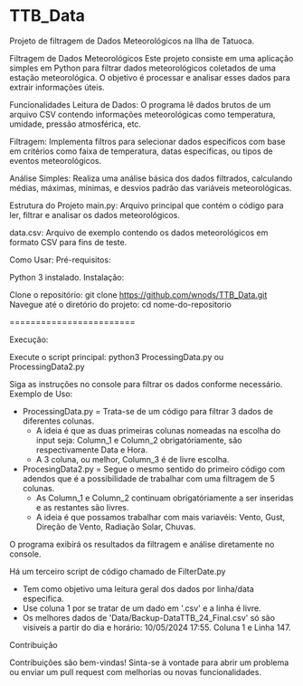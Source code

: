 # TTB_Data
Projeto de filtragem de Dados Meteorológicos na Ilha de Tatuoca. 

Filtragem de Dados Meteorológicos
Este projeto consiste em uma aplicação simples em Python para filtrar dados meteorológicos coletados de uma estação meteorológica. O objetivo é processar e analisar esses dados para extrair informações úteis.

Funcionalidades
Leitura de Dados: O programa lê dados brutos de um arquivo CSV contendo informações meteorológicas como temperatura, umidade, pressão atmosférica, etc.

Filtragem: Implementa filtros para selecionar dados específicos com base em critérios como faixa de temperatura, datas específicas, ou tipos de eventos meteorológicos.

Análise Simples: Realiza uma análise básica dos dados filtrados, calculando médias, máximas, mínimas, e desvios padrão das variáveis meteorológicas.

Estrutura do Projeto
main.py: Arquivo principal que contém o código para ler, filtrar e analisar os dados meteorológicos.

data.csv: Arquivo de exemplo contendo os dados meteorológicos em formato CSV para fins de teste.

Como Usar:
Pré-requisitos:

Python 3 instalado.
Instalação:

Clone o repositório: git clone https://github.com/wnods/TTB_Data.git
Navegue até o diretório do projeto: cd nome-do-repositorio 

========================

Execução:

Execute o script principal: python3 ProcessingData.py ou ProcessingData2.py

Siga as instruções no console para filtrar os dados conforme necessário.
Exemplo de Uso:

- ProcessingData.py = Trata-se de um código para filtrar 3 dados de diferentes colunas.
  - A ideia é que as duas primeiras colunas nomeadas na escolha do input seja: Column_1 e Column_2 obrigatóriamente, são respectivamente Data e Hora.
  - A 3 coluna, ou melhor, Column_3 é de livre escolha.
- ProcesingData2.py = Segue o mesmo sentido do primeiro código com adendos que é a possibilidade de trabalhar com uma filtragem de 5 colunas.
  - As Column_1 e Column_2 continuam obrigatóriamente a ser inseridas e as restantes são livres.
  - A ideia é que possamos trabalhar com mais variavéis: Vento, Gust, Direção de Vento, Radiação Solar, Chuvas.

O programa exibirá os resultados da filtragem e análise diretamente no console.

Há um terceiro script de código chamado de FilterDate.py
- Tem como objetivo uma leitura geral dos dados por linha/data especifica.
- Use coluna 1 por se tratar de um dado em '.csv' e a linha é livre.
- Os melhores dados de 'Data/Backup-DataTTB_24_Final.csv' só são visiveis a partir do dia e horário: 10/05/2024	17:55. Coluna 1 e Linha 147.

Contribuição

Contribuições são bem-vindas! Sinta-se à vontade para abrir um problema ou enviar um pull request com melhorias ou novas funcionalidades.

